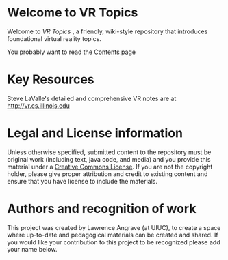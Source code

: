 # Welcome to VR Topics

Welcome to _VR Topics_ , a friendly, wiki-style repository that introduces foundational virtual reality topics.

You probably want to read the [Contents page](./Contents.md)

# Key Resources

Steve LaValle's detailed and comprehensive VR notes are at http://vr.cs.illinois.edu

# Legal and License information

Unless otherwise specified, submitted content to the repository must be original work (including text, java code, and media) and you provide this material under a [Creative Commons License](https://creativecommons.org/licenses/by/4.0/). If you are not the copyright holder, please give proper attribution and credit to existing content and ensure that you have license to include the materials.

# Authors and recognition of work

This project was created by Lawrence Angrave (at UIUC), to create a space where up-to-date and pedagogical materials can be created and shared. If you would like your contribution to this project to be recognized please add your name below.
